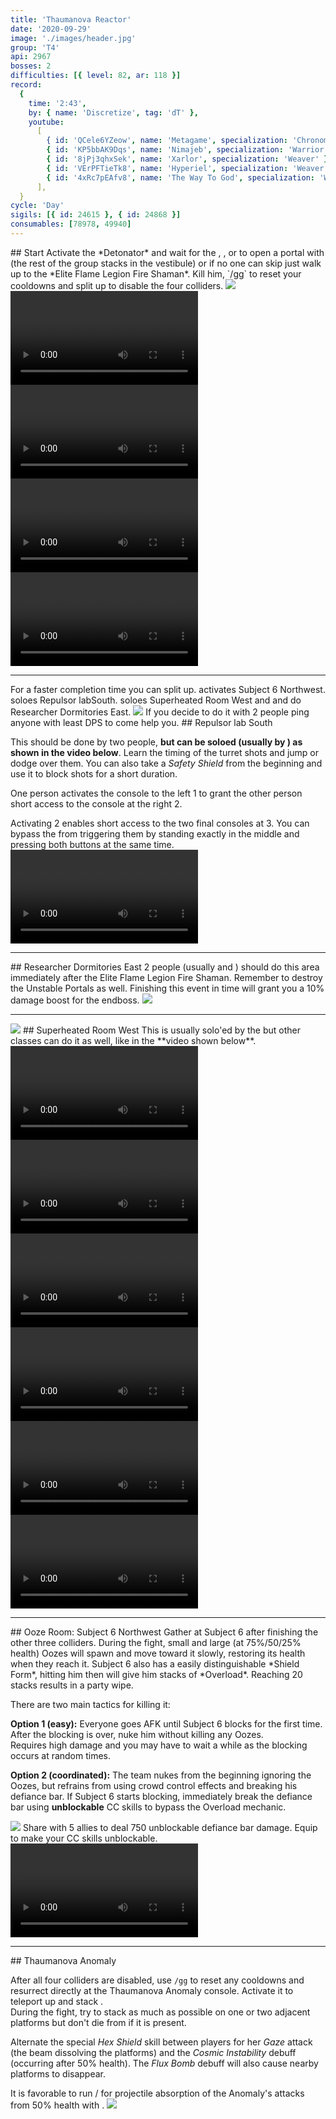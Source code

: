 ```yaml
---
title: 'Thaumanova Reactor'
date: '2020-09-29'
image: './images/header.jpg'
group: 'T4'
api: 2967
bosses: 2
difficulties: [{ level: 82, ar: 118 }]
record:
  {
    time: '2:43',
    by: { name: 'Discretize', tag: 'dT' },
    youtube:
      [
        { id: 'QCele6YZeow', name: 'Metagame', specialization: 'Chronomancer' },
        { id: 'KP5bbAK9Dqs', name: 'Nimajeb', specialization: 'Warrior' },
        { id: '8jPj3qhxSek', name: 'Xarlor', specialization: 'Weaver' },
        { id: 'VErPFTieTk8', name: 'Hyperiel', specialization: 'Weaver' },
        { id: '4xRc7pEAfv8', name: 'The Way To God', specialization: 'Weaver' },
      ],
  }
cycle: 'Day'
sigils: [{ id: 24615 }, { id: 24868 }]
consumables: [78978, 49940]
---
```


<Grid>
<GridItem sm="8">
## Start
Activate the *Detonator* and wait for the <Specialization name="Renegade"/>, <Specialization name="Weaver"/>, <Specialization name="Guardian"/> or <Specialization name="Daredevil"/> to open a portal with <Item id="78978"/> (the rest of the group stacks <Boon name="Might"/> in the vestibule) or if no one can skip just walk up to the *Elite Flame Legion Fire Shaman*. Kill him, `/gg` to reset your cooldowns and split up to disable the four colliders.
</GridItem>

<GridItem sm="4">
<Image src="./images/fire_shaman.jpg" caption="The Elite Flame Legion Fire Shaman"/>
</GridItem>

<GridItem sm="12">
<Tabs>
<Tab specialization="Renegade">
<Video title="Renegade skip" youtube="lEdoox14vME"/> 
</Tab>

<Tab specialization="Weaver">
<Video title="Weaver skip" timestamp="8" youtube="OjUvCp2h_04"/>
</Tab>
  
<Tab specialization="Guardian">
<Video title="Guardian skip" timestamp="480" youtube="MmJTsOhdQeo"/>
</Tab>

<Tab specialization="Daredevil">
<Video title="Daredevil skip" timestamp="217" youtube="Alpgs_GaZV0"/>
</Tab>
</Tabs>
</GridItem> 
</Grid>

---

<Grid>
<GridItem sm="12">  
<Message>
For a faster completion time you can split up. <Specialization name="Berserker"/> activates Subject 6 <Label>Northwest</Label>. <Specialization name="Guardian"/> soloes Repulsor lab<Label>South</Label>. <Specialization name="Weaver"/> soloes Superheated Room <Label>West</Label> and <Specialization name="Renegade"/> and <Specialization name="Soulbeast"/> do Researcher Dormitories <Label>East</Label>.
</Message> 
</GridItem>
  
<GridItem sm="7">
<Image src="./images/turret_room.jpg" caption="Golems patrol in the turret room"/>
<Tabs>
<Tab specialization="Guardian">
If you decide to do it with 2 people ping anyone with least DPS to come help you. 
</Tab>
</Tabs>  
</GridItem>
<GridItem sm="5">
## Repulsor lab <Label>South</Label>
  
This should be done by two people, **but can be soloed (usually by <Specialization name="Guardian"/>) as shown in the video below**. Learn the timing of the turret shots and jump or dodge over them. You can also take a *Safety Shield* from the beginning and use it to block shots for a short duration.

One person activates the console to the left <Label circular>1</Label> to grant the other person short access to the console at the right <Label circular>2</Label>.

Activating <Label circular>2</Label> enables short access to the two final consoles at <Label circular>3</Label>. You can bypass the <Condition name="Immobile"/> from triggering them by standing exactly in the middle and pressing both buttons at the same time.
</GridItem>
<GridItem sm="12">
<Video title="Guardian skip (But any class can do it)" timestamp="545" youtube="MmJTsOhdQeo"/>  
</GridItem>
</Grid>

---

<Grid>
<GridItem sm="8">  
## Researcher Dormitories <Label>East</Label>
2 people (usually <Specialization name="Renegade"/> and <Specialization name="Soulbeast"/>) should do this area immediately after the Elite Flame Legion Fire Shaman. Remember to destroy the Unstable Portals as well. Finishing this event in time will grant you a 10% damage boost for the endboss.
</GridItem>

<GridItem sm="4">
<Image src="./images/researcher_dormitories.jpg" caption="The Researcher Dormitories"/>
</GridItem>
</Grid>

---

<Grid>
<GridItem sm="4">
<Image src="./images/superheated_room.jpg" caption="The Superheated Room"/>
</GridItem>

<GridItem sm="8">
## Superheated Room <Label>West</Label>
This is usually solo'ed by the <Specialization name="Weaver"/> but other classes can do it as well, like in the **video shown below**.
</GridItem>

<GridItem sm="12">
<Tabs>
<Tab specialization="renegade">
<Video title="renegade skip" timestamp="0" youtube="jfat_6yDqV4"/>
</Tab>

<Tab specialization="Weaver">
<Video title="Weaver skip" timestamp="28" youtube="OjUvCp2h_04"/>
</Tab>
   
<Tab specialization="Guardian">
<Video title="Guardian skip" timestamp="519" youtube="MmJTsOhdQeo"/>  
</Tab>

<Tab specialization="Soulbeast">
<Video title="Soulbeast skip" timestamp="152" youtube="3Zc_ZJqPD0s"/>
</Tab>

<Tab specialization="Berserker">
<Video title="Berserker skip" timestamp="160"  youtube="REnmbN7sZFQ"/>
</Tab>

<Tab specialization="Daredevil">
<Video title="Daredevil skip" timestamp="241" youtube="Alpgs_GaZV0"/>
</Tab>
</Tabs>
</GridItem>
</Grid>

---

<Grid>
<GridItem>
## Ooze Room: Subject 6 <Label>Northwest</Label>
Gather at Subject 6 after finishing the other three colliders. During the fight, small and large (at 75%/50/25% health) Oozes will spawn and move toward it slowly, restoring its health when they reach it. Subject 6 also has a easily distinguishable *Shield Form*, hitting him then will give him stacks of *Overload*. Reaching 20 stacks results in a party wipe.

There are two main tactics for killing it:

**Option 1 (easy):** Everyone goes AFK until Subject 6 blocks for the first time. After the blocking is over, nuke him without killing any Oozes.  
Requires high damage and you may have to wait a while as the blocking occurs at random times.

**Option 2 (coordinated):** The team nukes from the beginning ignoring the Oozes, but refrains from using crowd control effects and breaking his defiance bar. If Subject 6 starts blocking, immediately break the defiance bar using **unblockable** CC skills to bypass the Overload mechanic.
</GridItem>

<GridItem>
<Image src="./images/subject_6_block.jpg" caption="Subject 6 in block mode"/>

<Tabs>
<Tab specialization="Daredevil">
Share <Skill id="13132"/> with 5 allies to deal 750 unblockable defiance bar damage.
</Tab>
<Tab specialization="Berserker">
Equip <Skill id="14404"/> to make your CC skills unblockable.
<Video youtube="XjRteFiMY2Y"/>
</Tab>

</Tabs>
</GridItem>
</Grid>

---

<Grid>
<GridItem sm="8">
## Thaumanova Anomaly  
  
After all four colliders are disabled, use `/gg` to reset any cooldowns and resurrect directly at the Thaumanova Anomaly console. Activate it to teleport up and stack <Boon name="Might"/>.    
During the fight, try to stack as much as possible on one or two adjacent platforms but don't die from <Instability name="Social Awkwardness"/> if it is present.

Alternate the special _Hex Shield_ skill between players for her _Gaze_ attack (the beam dissolving the platforms) and the _Cosmic Instability_ debuff (occurring after 50% health). The _Flux Bomb_ debuff will also cause nearby platforms to disappear.
</GridItem>

<GridItem sm="4">
<Tabs>
<Tab specialization="renegade">
It is favorable to run <Skill name="Legendary Renegade Stance"/> / <Skill name="Legendary Centaur Stance"/> for projectile absorption of the Anomaly's attacks from 50% health with <Skill name="Protective Solace"/>.
</Tab>
</Tabs>
</GridItem>
</Grid>

<Image src="./images/thaumanova_anomaly.jpg" caption="The Thaumanova Anomaly"/>

